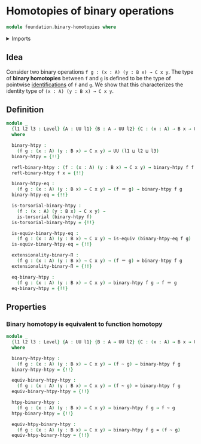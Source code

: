 # Homotopies of binary operations

```agda
module foundation.binary-homotopies where
```

<details><summary>Imports</summary>

```agda
open import foundation.dependent-pair-types
open import foundation.equality-dependent-function-types
open import foundation.function-extensionality
open import foundation.fundamental-theorem-of-identity-types
open import foundation.homotopy-induction
open import foundation.universe-levels

open import foundation-core.equivalences
open import foundation-core.homotopies
open import foundation-core.identity-types
open import foundation-core.torsorial-type-families
```

</details>

## Idea

Consider two binary operations `f g : (x : A) (y : B x) → C x y`. The type of
**binary homotopies** between `f` and `g` is defined to be the type of pointwise
[identifications](foundation-core.identity-types.md) of `f` and `g`. We show
that this characterizes the identity type of `(x : A) (y : B x) → C x y`.

## Definition

```agda
module _
  {l1 l2 l3 : Level} {A : UU l1} {B : A → UU l2} {C : (x : A) → B x → UU l3}
  where

  binary-htpy :
    (f g : (x : A) (y : B x) → C x y) → UU (l1 ⊔ l2 ⊔ l3)
  binary-htpy = {!!}

  refl-binary-htpy : (f : (x : A) (y : B x) → C x y) → binary-htpy f f
  refl-binary-htpy f x = {!!}

  binary-htpy-eq :
    (f g : (x : A) (y : B x) → C x y) → (f ＝ g) → binary-htpy f g
  binary-htpy-eq = {!!}

  is-torsorial-binary-htpy :
    (f : (x : A) (y : B x) → C x y) →
    is-torsorial (binary-htpy f)
  is-torsorial-binary-htpy = {!!}

  is-equiv-binary-htpy-eq :
    (f g : (x : A) (y : B x) → C x y) → is-equiv (binary-htpy-eq f g)
  is-equiv-binary-htpy-eq = {!!}

  extensionality-binary-Π :
    (f g : (x : A) (y : B x) → C x y) → (f ＝ g) ≃ binary-htpy f g
  extensionality-binary-Π = {!!}

  eq-binary-htpy :
    (f g : (x : A) (y : B x) → C x y) → binary-htpy f g → f ＝ g
  eq-binary-htpy = {!!}
```

## Properties

### Binary homotopy is equivalent to function homotopy

```agda
module _
  {l1 l2 l3 : Level} {A : UU l1} {B : A → UU l2} {C : (x : A) → B x → UU l3}
  where

  binary-htpy-htpy :
    (f g : (x : A) (y : B x) → C x y) → (f ~ g) → binary-htpy f g
  binary-htpy-htpy = {!!}

  equiv-binary-htpy-htpy :
    (f g : (x : A) (y : B x) → C x y) → (f ~ g) ≃ binary-htpy f g
  equiv-binary-htpy-htpy = {!!}

  htpy-binary-htpy :
    (f g : (x : A) (y : B x) → C x y) → binary-htpy f g → f ~ g
  htpy-binary-htpy = {!!}

  equiv-htpy-binary-htpy :
    (f g : (x : A) (y : B x) → C x y) → binary-htpy f g ≃ (f ~ g)
  equiv-htpy-binary-htpy = {!!}
```
